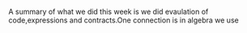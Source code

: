 
A summary of what we did this week is we did evaulation of code,expressions and contracts.One connection is in algebra we use 
